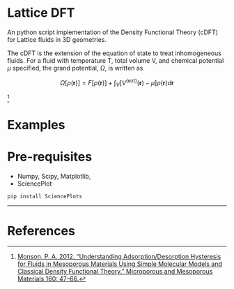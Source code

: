 # Lattice DFT
An python script implementation of the Density Functional Theory (cDFT) for Lattice fluids in 3D geometries.

The cDFT is the extension of the equation of state to treat inhomogeneous fluids. For a fluid with temperature T, total volume V, and chemical potential $\mu$ specified, the grand potential, $\Omega$, is written as

$$\Omega[\rho(\boldsymbol{r})] = F[\rho (\boldsymbol{r})] +  \int_{V} [ V^{(\text{ext})}(\boldsymbol{r}) - \mu ]\rho(\boldsymbol{r}) d\boldsymbol{r}$$

[^1] 

# Examples


# Pre-requisites

- Numpy, Scipy, Matplotlib, 
- SciencePlot
```bash
pip install SciencePlots
```

----
# References

[^1]: [Monson, P. A. 2012. “Understanding Adsorption/Desorption Hysteresis for Fluids in Mesoporous Materials Using Simple Molecular Models and Classical Density Functional Theory.” Microporous and Mesoporous Materials 160: 47–66.](https://doi.org/10.1016/j.micromeso.2012.04.043.)
